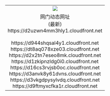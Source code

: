 ﻿<table>
  <tr></tr>
  <tr><td colspan=2 align=center><img src="https://d2uzwn4mm3hly1.cloudfront.net/Up/oGate.jpg" /></td></tr>
  <tr><td colspan=2 align=center>网门动态网址<br/>(最新)
<br>https://d2uzwn4mm3hly1.cloudfront.net
<br/>
<br>https://d944shqsal4y1.cloudfront.net
<br>https://dt8aq078xze03.cloudfront.net
<br>https://d2x2tn7eseo8mk.cloudfront.net
<br>https://d1zkipnzldg0i0.cloudfront.net
<br>https://d16cs3rvjsb0oc.cloudfront.net
<br>https://d3anvk8y61dvns.cloudfront.net
<br>https://d3vkgdpysylvdq.cloudfront.net
<br>https://d9ftmyxcfka1r.cloudfront.net
    </td>
  </tr>
</table>
